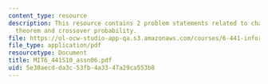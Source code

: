 ```yaml
---
content_type: resource
description: This resource contains 2 problem statements related to channel coding
  theorem and crossover probability.
file: https://ol-ocw-studio-app-qa.s3.amazonaws.com/courses/6-441-information-theory-spring-2010/5e30aecdda3c53fb4a3347a29ca553b8_MIT6_441S10_assn06.pdf
file_type: application/pdf
resourcetype: Document
title: MIT6_441S10_assn06.pdf
uid: 5e30aecd-da3c-53fb-4a33-47a29ca553b8
---
```

